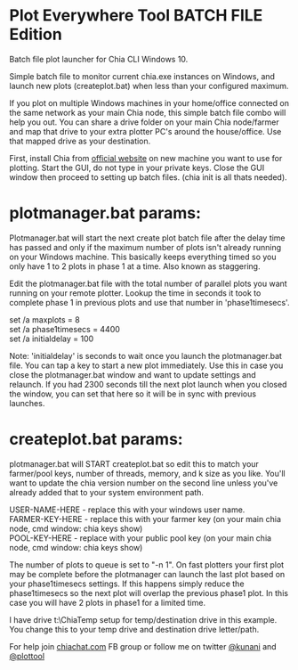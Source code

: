 # Plot Everywhere Tool BATCH FILE Edition
Batch file plot launcher for Chia CLI Windows 10.

Simple batch file to monitor current chia.exe instances on Windows, and launch new plots (createplot.bat) when less than your configured maximum.

If you plot on multiple Windows machines in your home/office connected on the same network as your main Chia node, this simple batch file combo will help you out. You can share a drive folder on your main Chia node/farmer and map that drive to your extra plotter PC's around the house/office. Use that mapped drive as your destination.

First, install Chia from <a href="https://chia.net">official website</a> on new machine you want to use for plotting. Start the GUI, do not type in your private keys. Close the GUI window then proceed to setting up batch files. (chia init is all thats needed).  

# plotmanager.bat params: 

Plotmanager.bat will start the next create plot batch file after the delay time has passed and only if the maximum number of plots isn't already running on your Windows machine. This basically keeps everything timed so you only have 1 to 2 plots in phase 1 at a time. Also known as staggering.

Edit the plotmanager.bat file with the total number of parallel plots you want running on your remote plotter. Lookup the time in seconds it took to complete phase 1 in previous plots and use that number in 'phase1timesecs'. 

set /a maxplots = 8  
set /a phase1timesecs = 4400   
set /a initialdelay = 100   

Note: 'initialdelay' is seconds to wait once you launch the plotmanager.bat file. You can tap a key to start a new plot immediately. Use this in case you close the plotmanager.bat window and want to update settings and relaunch. If you had 2300 seconds till the next plot launch when you closed the window, you can set that here so it will be in sync with previous launches.

# createplot.bat params:

plotmanager.bat will START createplot.bat so edit this to match your farmer/pool keys, number of threads, memory, and k size as you like. You'll want to update the chia version number on the second line unless you've already added that to your system environment path.

USER-NAME-HERE - replace this with your windows user name.  
FARMER-KEY-HERE - replace this with your farmer key (on your main chia node, cmd window: chia keys show)  
POOL-KEY-HERE - replace with your public pool key (on your main chia node, cmd window: chia keys show)  

The number of plots to queue is set to "-n 1". On fast plotters your first plot may be complete before the plotmanager can launch the last plot based on your phase1timesecs settings. If this happens simply reduce the phase1timesecs so the next plot will overlap the previous phase1 plot. In this case you will have 2 plots in phase1 for a limited time.

I have drive t:\ChiaTemp setup for temp/destination drive in this example. You change this to your temp drive and destination drive letter/path.  

For help join <a href="http://chiachat.com">chiachat.com</a> FB group or follow me on twitter <a href="https://twitter.com/kunani">@kunani</a> and <a href="https://twitter.com/plottool">@plottool</a>
